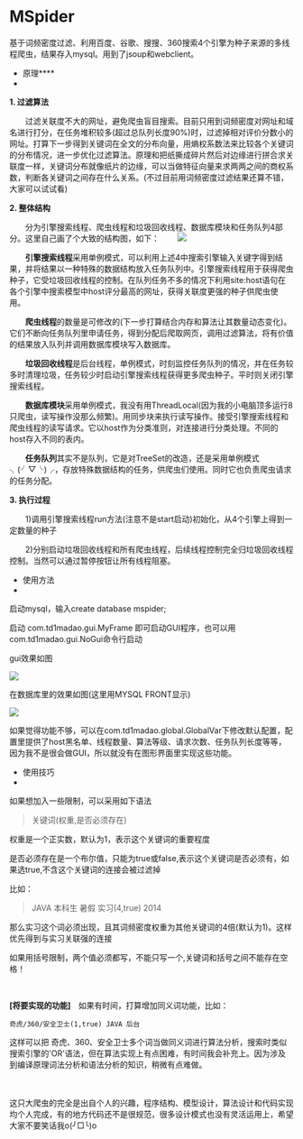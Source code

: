 MSpider
==========
基于词频密度过滤、利用百度、谷歌、搜搜、360搜索4个引擎为种子来源的多线程爬虫，结果存入mysql。用到了jsoup和webclient。

- 原理****
-
**1. 过滤算法**

　　过滤关联度不大的网址，避免爬虫盲目搜索。目前只用到词频密度对网址和域名进行打分，在任务堆积较多(超过总队列长度90%)时，过滤掉相对评价分数小的网址。打算下一步得到关键词在全文的分布向量，用熵权系数法来比较各个关键词的分布情况，进一步优化过滤算法。原理和把纸撕成碎片然后对边缘进行拼合求关联度一样，关键词分布就像纸片的边缘，可以当做特征向量来求两两之间的商权系数，判断各关键词之间存在什么关系。(不过目前用词频密度过滤结果还算不错，大家可以试试看)


**2. 整体结构**

　　分为引擎搜索线程、爬虫线程和垃圾回收线程、数据库模块和任务队列4部分。这里自己画了个大致的结构图，如下：
　　![](https://raw.githubusercontent.com/wo4li2wang/MSpider/master/pic/pic2.jpg)


　　**引擎搜索线程**采用单例模式，可以利用上述4中搜索引擎输入关键字得到结果，并将结果以一种特殊的数据结构放入任务队列中。引擎搜索线程用于获得爬虫种子，它受垃圾回收线程的控制。在队列任务不多的情况下利用site:host语句在各个引擎中搜索模型中host评分最高的网址，获得关联度更强的种子供爬虫使用。

　　**爬虫线程**的数量是可修改的(下一步打算结合内存和算法让其数量动态变化)。它们不断向任务队列里申请任务，得到分配后爬取网页，调用过滤算法，将有价值的结果放入队列并调用数据库模块写入数据库。

　　**垃圾回收线程**是后台线程，单例模式，时刻监控任务队列的情况，并在任务较多时清理垃圾，任务较少时启动引擎搜索线程获得更多爬虫种子。平时则关闭引擎搜索线程。

　　**数据库模块**采用单例模式，我没有用ThreadLocal(因为我的小电脑顶多运行8只爬虫，读写操作没那么频繁)。用同步块来执行读写操作。接受引擎搜索线程和爬虫线程的读写请求。它以host作为分类准则，对连接进行分类处理。不同的host存入不同的表内。

　　**任务队列**其实不是队列，它是对TreeSet的改造，还是采用单例模式╮(╯▽╰)╭，存放特殊数据结构的任务，供爬虫们使用。同时它也负责爬虫请求的任务分配。


**3. 执行过程**

　　1)调用引擎搜索线程run方法(注意不是start启动)初始化，从4个引擎上得到一定数量的种子

　　2)分别启动垃圾回收线程和所有爬虫线程，后续线程控制完全归垃圾回收线程控制。当然可以通过暂停按钮让所有线程阻塞。

 
 
- 使用方法
-
启动mysql，输入create database mspider;

启动 com.td1madao.gui.MyFrame 即可启动GUI程序，也可以用
com.td1madao.gui.NoGui命令行启动

gui效果如图

![](https://raw.githubusercontent.com/wo4li2wang/MSpider/master/pic/pic.jpg)

在数据库里的效果如图(这里用MYSQL FRONT显示)

![](https://raw.githubusercontent.com/wo4li2wang/MSpider/master/pic/pic3.jpg)


如果觉得功能不够，可以在com.td1madao.global.GlobalVar下修改默认配置，配置里提供了host黑名单、线程数量、算法等级、请求次数、任务队列长度等等，因为我不是很会做GUI，所以就没有在图形界面里实现这些功能。

- 使用技巧
-
如果想加入一些限制，可以采用如下语法

	
> 关键词(权重,是否必须存在)

权重是一个正实数，默认为1，表示这个关键词的重要程度

是否必须存在是一个布尔值，只能为true或false,表示这个关键词是否必须有，如果选true,不含这个关键词的连接会被过滤掉

比如：

	
> JAVA 本科生 暑假 实习(4,true) 2014

那么实习这个词必须出现，且其词频密度权重为其他关键词的4倍(默认为1)。这样优先得到与实习关联强的连接

如果用括号限制，两个值必须都写，不能只写一个,关键词和括号之间不能存在空格！

<br>

**[将要实现的功能]**　如果有时间，打算增加同义词功能，比如：
	
	奇虎/360/安全卫士(1,true) JAVA 后台

这样可以把 奇虎、360、安全卫士多个词当做同义词进行算法分析，搜索时类似搜索引擎的'OR'语法，但在算法实现上有点困难，有时间我会补充上。因为涉及到编译原理词法分析和语法分析的知识，稍微有点难做。


<br /><br />这只大爬虫的完全是出自个人的兴趣，程序结构、模型设计，算法设计和代码实现均个人完成，有的地方代码还不是很规范，很多设计模式也没有灵活运用上，希望大家不要笑话我o(╯□╰)o<br /><br /><br /><br />
